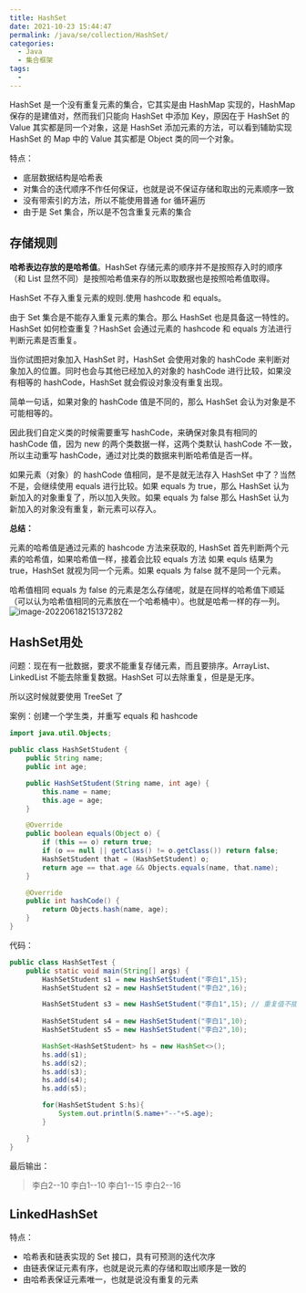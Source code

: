 ```yaml
---
title: HashSet
date: 2021-10-23 15:44:47
permalink: /java/se/collection/HashSet/
categories: 
  - Java
  - 集合框架
tags: 
  - 
---
```


HashSet 是一个没有重复元素的集合，它其实是由 HashMap 实现的，HashMap 保存的是建值对，然而我们只能向 HashSet 中添加 Key，原因在于 HashSet 的 Value 其实都是同一个对象，这是 HashSet 添加元素的方法，可以看到辅助实现 HashSet 的 Map 中的 Value 其实都是 Object 类的同一个对象。

特点：

- 底层数据结构是哈希表
- 对集合的迭代顺序不作任何保证，也就是说不保证存储和取出的元素顺序一致
- 没有带索引的方法，所以不能使用普通 for 循环遍历
- 由于是 Set 集合，所以是不包含重复元素的集合

## 存储规则

**哈希表边存放的是哈希值**。HashSet 存储元素的顺序并不是按照存入时的顺序（和 List 显然不同）是按照哈希值来存的所以取数据也是按照哈希值取得。

HashSet 不存入重复元素的规则.使用 hashcode 和 equals。

由于 Set 集合是不能存入重复元素的集合。那么 HashSet 也是具备这一特性的。HashSet 如何检查重复？HashSet 会通过元素的 hashcode 和 equals 方法进行判断元素是否重复。

当你试图把对象加入 HashSet 时，HashSet 会使用对象的 hashCode 来判断对象加入的位置。同时也会与其他已经加入的对象的 hashCode 进行比较，如果没有相等的 hashCode，HashSet 就会假设对象没有重复出现。

简单一句话，如果对象的 hashCode 值是不同的，那么 HashSet 会认为对象是不可能相等的。

因此我们自定义类的时候需要重写 hashCode，来确保对象具有相同的 hashCode 值，因为 new 的两个类数据一样，这两个类默认 hashCode 不一致，所以主动重写 hashCode，通过对比类的数据来判断哈希值是否一样。

如果元素（对象）的 hashCode 值相同，是不是就无法存入 HashSet 中了？当然不是，会继续使用 equals 进行比较。如果 equals 为 true，那么 HashSet 认为新加入的对象重复了，所以加入失败。如果 equals 为 false 那么 HashSet 认为新加入的对象没有重复，新元素可以存入。

**总结：**

元素的哈希值是通过元素的 hashcode 方法来获取的, HashSet 首先判断两个元素的哈希值，如果哈希值一样，接着会比较 equals 方法 如果 equls 结果为 true，HashSet 就视为同一个元素。如果 equals 为 false 就不是同一个元素。

哈希值相同 equals 为 false 的元素是怎么存储呢，就是在同样的哈希值下顺延（可以认为哈希值相同的元素放在一个哈希桶中）。也就是哈希一样的存一列。
![image-20220618215137282](https://cdn.staticaly.com/gh/Kele-Bingtang/static@master/img/Java%E9%9B%86%E5%90%88/20220618215138.png)

## HashSet用处

问题：现在有一批数据，要求不能重复存储元素，而且要排序。ArrayList、LinkedList 不能去除重复数据。HashSet 可以去除重复，但是是无序。

所以这时候就要使用 TreeSet 了

案例：创建一个学生类，并重写 equals 和 hashcode

```java
import java.util.Objects;

public class HashSetStudent {
    public String name;
    public int age;

    public HashSetStudent(String name, int age) {
        this.name = name;
        this.age = age;
    }

    @Override
    public boolean equals(Object o) {
        if (this == o) return true;
        if (o == null || getClass() != o.getClass()) return false;
        HashSetStudent that = (HashSetStudent) o;
        return age == that.age && Objects.equals(name, that.name);
    }

    @Override
    public int hashCode() {
        return Objects.hash(name, age);
    }
}
```

代码：

```java
public class HashSetTest {
    public static void main(String[] args) {
        HashSetStudent s1 = new HashSetStudent("李白1",15);
        HashSetStudent s2 = new HashSetStudent("李白2",16);

        HashSetStudent s3 = new HashSetStudent("李白1",15); // 重复值不插入
        
        HashSetStudent s4 = new HashSetStudent("李白1",10);
        HashSetStudent s5 = new HashSetStudent("李白2",10);

        HashSet<HashSetStudent> hs = new HashSet<>();
        hs.add(s1);
        hs.add(s2);
        hs.add(s3);
        hs.add(s4);
        hs.add(s5);

        for(HashSetStudent S:hs){
            System.out.println(S.name+"--"+S.age);
        }

    }
}
```

最后输出：

> 李白2--10
> 李白1--10
> 李白1--15
> 李白2--16

## LinkedHashSet

特点：

- 哈希表和链表实现的 Set 接口，具有可预测的迭代次序
- 由链表保证元素有序，也就是说元素的存储和取出顺序是一致的
- 由哈希表保证元素唯一，也就是说没有重复的元素

